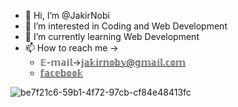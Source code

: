 - 👋 Hi, I’m @JakirNobi
- 👀 I’m interested in Coding and Web Development
- 🌱 I’m currently learning Web Development
- 📫 How to reach me ->
  - 𝔼-𝕞𝕒𝕚𝕝->𝕛𝕒𝕜𝕚𝕣𝕟𝕠𝕓𝕪@𝕘𝕞𝕒𝕚𝕝.𝕔𝕠𝕞
  - [𝕗𝕒𝕔𝕖𝕓𝕠𝕠𝕜](https://www.facebook.com/jnp.jakirun)


![be7f21c6-59b1-4f72-97cb-cf84e48413fc](https://github.com/user-attachments/assets/cd8dc918-2f3b-4a73-aaab-3811cae2f044)


<!---
JakirNobi/JakirNobi is a ✨ special ✨ repository because its `README.md` (this file) appears on your GitHub profile.
You can click the Preview link to take a look at your changes.
--->
